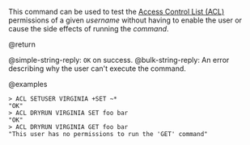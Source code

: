 This command can be used to test the [Access Control List (ACL)](/docs/management/security/acl) permissions of a given _username_ without having to enable the user or cause the side effects of running the _command_.

@return

@simple-string-reply: `OK` on success.
@bulk-string-reply: An error describing why the user can't execute the command.

@examples

```
> ACL SETUSER VIRGINIA +SET ~*
"OK"
> ACL DRYRUN VIRGINIA SET foo bar
"OK"
> ACL DRYRUN VIRGINIA GET foo bar
"This user has no permissions to run the 'GET' command"
```

